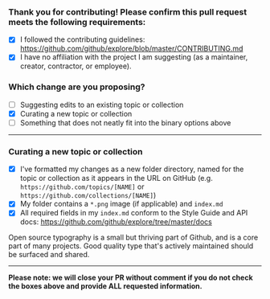 ### Thank you for contributing! Please confirm this pull request meets the following requirements:

- [x] I followed the contributing guidelines: https://github.com/github/explore/blob/master/CONTRIBUTING.md
- [x] I have no affiliation with the project I am suggesting (as a maintainer, creator, contractor, or employee).

### Which change are you proposing?

  - [ ] Suggesting edits to an existing topic or collection
  - [x] Curating a new topic or collection
  - [ ] Something that does not neatly fit into the binary options above

---------------------------------------------------------------------

### Curating a new topic or collection

- [x] I've formatted my changes as a new folder directory, named for the topic or collection as it appears in the URL on GitHub (e.g. `https://github.com/topics/[NAME]` or `https://github.com/collections/[NAME]`)
- [x] My folder contains a `*.png` image (if applicable) and `index.md`
- [x] All required fields in my `index.md` conform to the Style Guide and API docs: https://github.com/github/explore/tree/master/docs

Open source typography is a small but thriving part of Github, and is a core part of many projects. Good quality type that's actively maintained should be surfaced and shared.

---------------------------------------------------------------------

**Please note: we will close your PR without comment if you do not check the boxes above and provide ALL requested information.**

